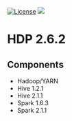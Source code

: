 [![License](https://img.shields.io/badge/license-Apache%202-blue.svg)](LICENSE)
[![](https://images.microbadger.com/badges/image/dongjoon/hdp2.6.2.0-205.svg)](https://microbadger.com/images/dongjoon/hdp2.6.2.0-205)

HDP 2.6.2
=========

## Components

* Hadoop/YARN
* Hive 1.2.1
* Hive 2.1.1
* Spark 1.6.3
* Spark 2.1.1
